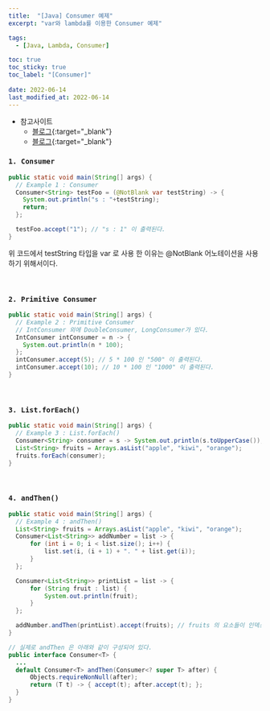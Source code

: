 ```yaml
---
title:  "[Java] Consumer 예제"
excerpt: "var와 lambda를 이용한 Consumer 예제"

tags:
  - [Java, Lambda, Consumer]

toc: true
toc_sticky: true
toc_label: "[Consumer]"
 
date: 2022-06-14
last_modified_at: 2022-06-14
---
```



- 참고사이트
  - [블로그](https://codechacha.com/ko/java8-consumer-example/){:target="_blank"}
  - [블로그](https://kudl.tistory.com/entry/JAVA-var-%ED%82%A4%EC%9B%8C%EB%93%9C){:target="_blank"}


### ``1. Consumer ``

```java
public static void main(String[] args) {		
  // Example 1 : Consumer
  Consumer<String> testFoo = (@NotBlank var testString) -> {
    System.out.println("s : "+testString);
    return;
  };

  testFoo.accept("1"); // "s : 1" 이 출력된다.
}
```

위 코드에서 testString 타입을 var 로 사용 한 이유는 @NotBlank 어노테이션을 사용 하기 위해서이다.

<br>

### ``2. Primitive Consumer``

```java
public static void main(String[] args) {		
  // Example 2 : Primitive Consumer
  // IntConsumer 외에 DoubleConsumer, LongConsumer가 있다.
  IntConsumer intConsumer = n -> { 
    System.out.println(n * 100); 
  };
  intConsumer.accept(5); // 5 * 100 인 "500" 이 출력된다.
  intConsumer.accept(10); // 10 * 100 인 "1000" 이 출력된다.
}
```

<br>

### ``3. List.forEach()``

```java
public static void main(String[] args) {		
  // Example 3 : List.forEach()
  Consumer<String> consumer = s -> System.out.println(s.toUpperCase());
  List<String> fruits = Arrays.asList("apple", "kiwi", "orange");
  fruits.forEach(consumer); 
}
```

<br>

### ``4. andThen()``

```java
public static void main(String[] args) {		
  // Example 4 : andThen()
  List<String> fruits = Arrays.asList("apple", "kiwi", "orange");
  Consumer<List<String>> addNumber = list -> {
      for (int i = 0; i < list.size(); i++) {
          list.set(i, (i + 1) + ". " + list.get(i));
      }
  };

  Consumer<List<String>> printList = list -> {
      for (String fruit : list) {
          System.out.println(fruit);
      }
  };

  addNumber.andThen(printList).accept(fruits); // fruits 의 요소들이 인덱스와 함께 줄바꿈되어 출력된다.
}
```

```java
// 실제로 andThen 은 아래와 같이 구성되어 있다.
public interface Consumer<T> {
  ...
  default Consumer<T> andThen(Consumer<? super T> after) {
      Objects.requireNonNull(after);
      return (T t) -> { accept(t); after.accept(t); };
  }
}
```
<br>
